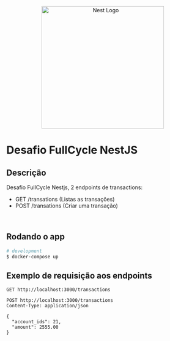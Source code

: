 <p align="center">
<img src="https://nestjs.com/img/logo_text.svg" width="320" alt="Nest Logo" />
</p>
<h1>Desafio FullCycle NestJS </h1>

## Descrição
Desafio FullCycle Nestjs, 2 endpoints de transactions:
 - GET /transations (Listas as transações)
 - POST /transations (Criar uma transação)

<br>

## Rodando o app

```bash
# development
$ docker-compose up

```

## Exemplo de requisição aos endpoints

````
GET http://localhost:3000/transactions
````

````
POST http://localhost:3000/transactions
Content-Type: application/json

{
  "account_ids": 21,
  "amount": 2555.00
}
````



